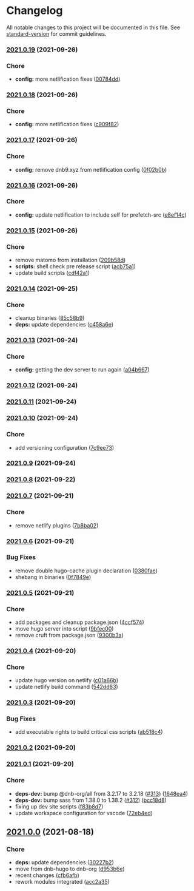 # Changelog

All notable changes to this project will be documented in this file. See [standard-version](https://github.com/conventional-changelog/standard-version) for commit guidelines.

### [2021.0.19](https://github.com/davidsneighbour/samui-samui.de/compare/v2021.0.18...v2021.0.19) (2021-09-26)


### Chore

* **config:** more netlification fixes ([00784dd](https://github.com/davidsneighbour/samui-samui.de/commit/00784dd52115ee8d12e808fa3ec9ae5317b2afc3))

### [2021.0.18](https://github.com/davidsneighbour/samui-samui.de/compare/v2021.0.17...v2021.0.18) (2021-09-26)


### Chore

* **config:** more netlification fixes ([c909f82](https://github.com/davidsneighbour/samui-samui.de/commit/c909f821209668888ce1bfb4faaf883d2d816095))

### [2021.0.17](https://github.com/davidsneighbour/samui-samui.de/compare/v2021.0.16...v2021.0.17) (2021-09-26)


### Chore

* **config:** remove dnb9.xyz from netlification config ([0f02b0b](https://github.com/davidsneighbour/samui-samui.de/commit/0f02b0bb5459788ddc161150d1e7ac530ffaec34))

### [2021.0.16](https://github.com/davidsneighbour/samui-samui.de/compare/v2021.0.15...v2021.0.16) (2021-09-26)


### Chore

* **config:** update netlification to include self for prefetch-src ([e8ef14c](https://github.com/davidsneighbour/samui-samui.de/commit/e8ef14caf2a64efbcf9edeaa01ca3988398940af))

### [2021.0.15](https://github.com/davidsneighbour/samui-samui.de/compare/v2021.0.14...v2021.0.15) (2021-09-26)


### Chore

* remove matomo from installation ([209b58d](https://github.com/davidsneighbour/samui-samui.de/commit/209b58da857805d80175261cb827f570dcac14ee))
* **scripts:** shell check pre release script ([acb75a1](https://github.com/davidsneighbour/samui-samui.de/commit/acb75a1001c8995812718961bbeb80dd7b615eba))
* update build scripts ([cdf42a1](https://github.com/davidsneighbour/samui-samui.de/commit/cdf42a1b8604af7a2082eea4a98b7dca23b4eb58))

### [2021.0.14](https://github.com/davidsneighbour/samui-samui.de/compare/v2021.0.13...v2021.0.14) (2021-09-25)


### Chore

* cleanup binaries ([85c58b9](https://github.com/davidsneighbour/samui-samui.de/commit/85c58b9f5d13e0263d4c32bf2ab4c758a01d2351))
* **deps:** update dependencies ([c458a6e](https://github.com/davidsneighbour/samui-samui.de/commit/c458a6ee8dd6e8f478aaef6ce8c79867f5043d48))

### [2021.0.13](https://github.com/davidsneighbour/samui-samui.de/compare/v2021.0.12...v2021.0.13) (2021-09-24)


### Chore

* **config:** getting the dev server to run again ([a04b667](https://github.com/davidsneighbour/samui-samui.de/commit/a04b66751c5930a76813133a928338ec2ecca54b))

### [2021.0.12](https://github.com/davidsneighbour/samui-samui.de/compare/v2021.0.11...v2021.0.12) (2021-09-24)

### [2021.0.11](https://github.com/davidsneighbour/samui-samui.de/compare/v2021.0.10...v2021.0.11) (2021-09-24)

### [2021.0.10](https://github.com/davidsneighbour/samui-samui.de/compare/v2021.0.9...v2021.0.10) (2021-09-24)


### Chore

* add versioning configuration ([7c9ee73](https://github.com/davidsneighbour/samui-samui.de/commit/7c9ee738732f6641c6afe767caf8d73ce02c5883))

### [2021.0.9](https://github.com/davidsneighbour/samui-samui.de/compare/v2021.0.8...v2021.0.9) (2021-09-24)

### [2021.0.8](https://github.com/davidsneighbour/samui-samui.de/compare/v2021.0.7...v2021.0.8) (2021-09-22)

### [2021.0.7](https://github.com/davidsneighbour/samui-samui.de/compare/v2021.0.6...v2021.0.7) (2021-09-21)


### Chore

* remove netlify plugins ([7b8ba02](https://github.com/davidsneighbour/samui-samui.de/commit/7b8ba02405ce04009791c479b62635816fdb2240))

### [2021.0.6](https://github.com/davidsneighbour/samui-samui.de/compare/v2021.0.5...v2021.0.6) (2021-09-21)


### Bug Fixes

* remove double hugo-cache plugin declaration ([0380fae](https://github.com/davidsneighbour/samui-samui.de/commit/0380fae8f4209046fe7fa085ade9bca14d000f1d))
* shebang in binaries ([0f7849e](https://github.com/davidsneighbour/samui-samui.de/commit/0f7849e8155f94b9799cfb4da87f639202604418))

### [2021.0.5](https://github.com/davidsneighbour/samui-samui.de/compare/v2021.0.4...v2021.0.5) (2021-09-21)


### Chore

* add packages and cleanup package.json ([4ccf574](https://github.com/davidsneighbour/samui-samui.de/commit/4ccf5747481d7a2d43bd7680635c1b008e4cfbd7))
* move hugo server into script ([9bfec00](https://github.com/davidsneighbour/samui-samui.de/commit/9bfec005cd5068326294fd2d14f4be84e1fcd408))
* remove cruft from package.json ([9300b3a](https://github.com/davidsneighbour/samui-samui.de/commit/9300b3abc5d138217f0238adbb7ade33066b712b))

### [2021.0.4](https://github.com/davidsneighbour/samui-samui.de/compare/v2021.0.3...v2021.0.4) (2021-09-20)


### Chore

* update hugo version on netlify ([c01a66b](https://github.com/davidsneighbour/samui-samui.de/commit/c01a66b6f009142e427aa6685a4fe2abc9da8d74))
* update netlify build command ([542dd83](https://github.com/davidsneighbour/samui-samui.de/commit/542dd836638fac713c10653099de146f81ac5f12))

### [2021.0.3](https://github.com/davidsneighbour/samui-samui.de/compare/v2021.0.2...v2021.0.3) (2021-09-20)


### Bug Fixes

* add executable rights to build critical css scripts ([ab518c4](https://github.com/davidsneighbour/samui-samui.de/commit/ab518c4afda5d9d9d31e646ef0a8e2d1b24afeb0))

### [2021.0.2](https://github.com/davidsneighbour/samui-samui.de/compare/v2021.0.1...v2021.0.2) (2021-09-20)

### [2021.0.1](https://github.com/davidsneighbour/samui-samui.de/compare/v2021.0.0...v2021.0.1) (2021-09-20)


### Chore

* **deps-dev:** bump @dnb-org/all from 3.2.17 to 3.2.18 ([#313](https://github.com/davidsneighbour/samui-samui.de/issues/313)) ([1648ea4](https://github.com/davidsneighbour/samui-samui.de/commit/1648ea45be0df4fb0cdc09b81090daceab6ab8a8))
* **deps-dev:** bump sass from 1.38.0 to 1.38.2 ([#312](https://github.com/davidsneighbour/samui-samui.de/issues/312)) ([bcc18d8](https://github.com/davidsneighbour/samui-samui.de/commit/bcc18d807ca5eb17184e099252357012467845e1))
* fixing up dev site scripts ([f83b8d7](https://github.com/davidsneighbour/samui-samui.de/commit/f83b8d7f2d5dc66d5c1754d289c58db0d1adbb37))
* update workspace configuration for vscode ([72eb4ed](https://github.com/davidsneighbour/samui-samui.de/commit/72eb4ed8843b75557bca83f7eceaa4f29122fbb7))

## [2021.0.0](https://github.com/davidsneighbour/samui-samui.de/compare/v1.1.149...v2021.0.0) (2021-08-18)


### Chore

* **deps:** update dependencies ([30227b2](https://github.com/davidsneighbour/samui-samui.de/commit/30227b23bf0eb0cd4c26b6ba840c3eef88be955f))
* move from dnb-hugo to dnb-org ([d953b6e](https://github.com/davidsneighbour/samui-samui.de/commit/d953b6e5380441732a58786da970015c954105f3))
* recent changes ([cfb6afb](https://github.com/davidsneighbour/samui-samui.de/commit/cfb6afb0d81ea36df43040c1ad8016f72a19739a))
* rework modules integrated ([acc2a35](https://github.com/davidsneighbour/samui-samui.de/commit/acc2a35a95aca834b223e669c0b94854bbd6ad00))
